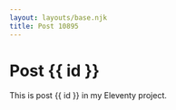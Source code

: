 ```yaml
---
layout: layouts/base.njk
title: Post 10895
---
```


# Post {{ id }}

This is post {{ id }} in my Eleventy project.
